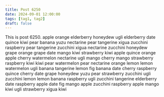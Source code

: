 ```yaml
---
title: Post 6250
date: 2024-09-01 12:00:00
tags: [tag1, tag2]
draft: false
---
```

This is post 6250.
apple
orange
elderberry
honeydew
ugli
elderberry
date
quince
kiwi
pear
banana
yuzu
nectarine
pear
tangerine
xigua
zucchini
raspberry
pear
tangerine
zucchini
xigua
nectarine
zucchini
honeydew
grape
orange
grape
date
mango
kiwi
strawberry
kiwi
apple
quince
orange
apple
cherry
watermelon
nectarine
ugli
mango
cherry
mango
strawberry
raspberry
kiwi
kiwi
pear
watermelon
pear
nectarine
orange
lemon
lemon
watermelon
ugli
banana
tangerine
lemon
fig
banana
date
cherry
raspberry
quince
cherry
date
grape
honeydew
yuzu
pear
strawberry
zucchini
ugli
zucchini
lemon
lemon
banana
raspberry
ugli
zucchini
tangerine
elderberry
date
raspberry
apple
date
fig
mango
apple
zucchini
raspberry
apple
mango
kiwi
ugli
strawberry
xigua
kiwi
